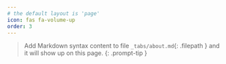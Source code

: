```yaml
---
# the default layout is 'page'
icon: fas fa-volume-up
order: 3
---
```



> Add Markdown syntax content to file `_tabs/about.md`{: .filepath } and it will show up on this page.
{: .prompt-tip }
